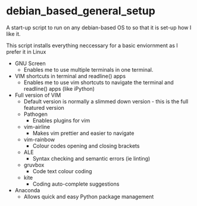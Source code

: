 # debian_based_general_setup
A start-up script to run on any debian-based OS to so that it is set-up how I like it.

 This script installs everything neccessary for a basic enviornment as I prefer it in Linux
 - GNU Screen
	 * Enables me to use multiple terminals in one terminal.
 - VIM shortcuts in terminal and readline() apps
	* Enables me to use vim shortcuts to navigate the terminal and readline() apps (like iPython)
 - Full version of VIM
	* Default version is normally a slimmed down version - this is the full featured version
	* Pathogen
		- Enables plugins for vim
	* vim-airline
		- Makes vim prettier and easier to navigate
	* vim-rainbow
		- Colour codes opening and closing brackets
	* ALE
		- Syntax checking and semantic errors (ie linting)
	* gruvbox
		- Code text colour coding
	* kite
		- Coding auto-complete suggestions
 - Anaconda
	* Allows quick and easy Python package management
